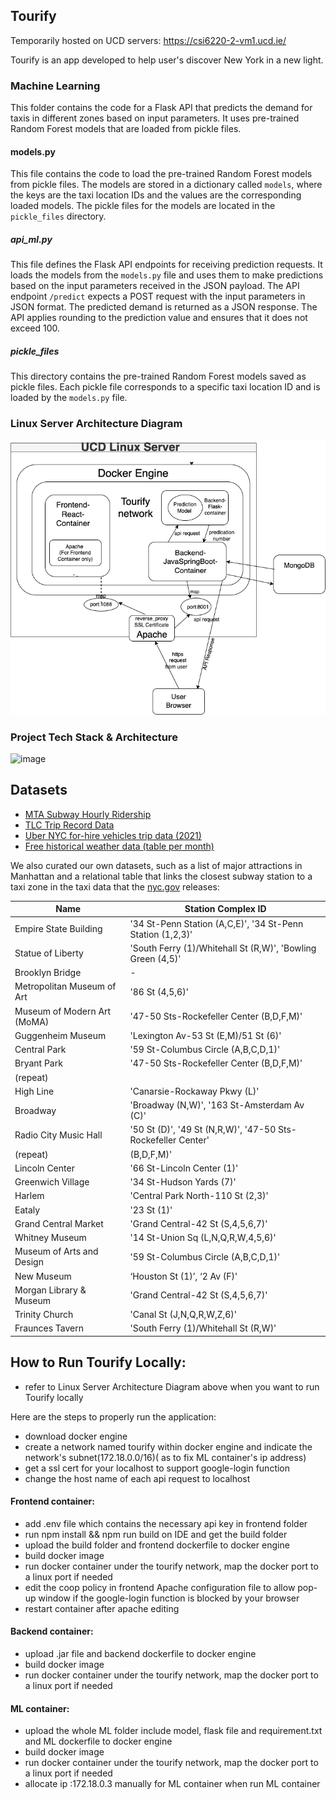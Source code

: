 ## Tourify
  
Temporarily hosted on UCD servers: https://csi6220-2-vm1.ucd.ie/
  
Tourify is an app developed to help user's discover New York in a new light.
  

### Machine Learning
This folder contains the code for a Flask API that predicts the demand for taxis in different zones based on input parameters. It uses pre-trained Random Forest models that are loaded from pickle files.

#### models.py
This file contains the code to load the pre-trained Random Forest models from pickle files. The models are stored in a dictionary called `models`, where the keys are the taxi location IDs and the values are the corresponding loaded models. The pickle files for the models are located in the `pickle_files` directory.

##### api_ml.py
This file defines the Flask API endpoints for receiving prediction requests. It loads the models from the `models.py` file and uses them to make predictions based on the input parameters received in the JSON payload. The API endpoint `/predict` expects a POST request with the input parameters in JSON format. The predicted demand is returned as a JSON response.
The API applies rounding to the prediction value and ensures that it does not exceed 100. 

##### pickle_files
This directory contains the pre-trained Random Forest models saved as pickle files. Each pickle file corresponds to a specific taxi location ID and is loaded by the `models.py` file.

### Linux Server Architecture Diagram

![image](./Linux_Docker_Working-Flow_Diagram.png)

### Project Tech Stack & Architecture 

![image](https://github.com/ajwadjaved/ManhattanJourney/assets/87294643/5b9b5dc9-233d-4e6d-b742-b011ea1e04a7)
  
## Datasets
  
* [MTA Subway Hourly Ridership](https://data.ny.gov/Transportation/MTA-Subway-Hourly-Ridership-Beginning-February-202/wujg-7c2s)  
* [TLC Trip Record Data](https://www.nyc.gov/site/tlc/about/tlc-trip-record-data.page)  
* [Uber NYC for-hire vehicles trip data (2021)](https://www.kaggle.com/datasets/shuhengmo/uber-nyc-forhire-vehicles-trip-data-2021)  
* [Free historical weather data (table per month)](https://www.wunderground.com/history/monthly/us/ny/new-york-city/)
  
We also curated our own datasets, such as a list of major attractions in Manhattan and a relational table that links the closest subway station to a taxi zone in the taxi data that the [nyc.gov](https://www.nyc.gov/site/tlc/about/tlc-trip-record-data.page) releases:
  
  | Name                           | Station Complex ID                                              |
|--------------------------------|-----------------------------------------------------------------|
| Empire State Building          | \'34 St-Penn Station (A,C,E)\', \'34 St-Penn Station (1,2,3)\'      |
| Statue of Liberty             | \'South Ferry (1)/Whitehall St (R,W)\', \'Bowling Green (4,5)\'     |
| Brooklyn Bridge               | -                                                               |
| Metropolitan Museum of Art    | \'86 St (4,5,6)\'                                                 |
| Museum of Modern Art (MoMA)   | \'47-50 Sts-Rockefeller Center (B,D,F,M)\'                        |
| Guggenheim Museum             | \'Lexington Av-53 St (E,M)/51 St (6)\'                            |
| Central Park                  | \'59 St-Columbus Circle (A,B,C,D,1)\'                             |
| Bryant Park                   | \'47-50 Sts-Rockefeller Center (B,D,F,M)\'                        |
| (repeat)                      |                                                                 |
| High Line                     | \'Canarsie-Rockaway Pkwy (L)\'                                    |
| Broadway                      | \'Broadway (N,W)\', \'163 St-Amsterdam Av (C)\'                     |
| Radio City Music Hall         | \'50 St (D)\', \'49 St (N,R,W)\', \'47-50 Sts-Rockefeller Center\'   |
| (repeat)                      | \(B,D,F,M)\'                                                      |
| Lincoln Center                | \'66 St-Lincoln Center (1)\'                                      |
| Greenwich Village             | \'34 St-Hudson Yards (7)\'                                        |
| Harlem                        | \'Central Park North-110 St (2,3)\'                               |
| Eataly                        | \'23 St (1)\'                                                     |
| Grand Central Market          | \'Grand Central-42 St (S,4,5,6,7)\'                               |
| Whitney Museum                | \'14 St-Union Sq (L,N,Q,R,W,4,5,6)\'                              |
| Museum of Arts and Design     | \'59 St-Columbus Circle (A,B,C,D,1)\'                             |
| New Museum                    | ‘Houston St (1)’, ‘2 Av (F)\'                                    |
| Morgan Library & Museum       | \'Grand Central-42 St (S,4,5,6,7)\'                               |
| Trinity Church                | \'Canal St (J,N,Q,R,W,Z,6)\'                                      |
| Fraunces Tavern               | \'South Ferry (1)/Whitehall St (R,W)\'                            |

  
## How to Run Tourify Locally:

- refer to Linux Server Architecture Diagram above when you want to run Tourify locally 

Here are the steps to properly run the application:
- download docker engine 
- create a network named tourify within docker engine and indicate the network's subnet(172.18.0.0/16)( as to fix ML container's ip address)
- get a ssl cert for your localhost to support google-login function
- change the host name of each api request to localhost 

#### Frontend container: 
- add .env file which contains the necessary api key in frontend folder
- run npm install && npm run build on IDE and get the build folder
- upload the build folder and frontend dockerfile to docker engine
- build docker image 
- run docker container under the tourify network, map the docker port to a linux port if needed
- edit the coop policy in frontend Apache configuration file to allow pop-up window if the google-login function is blocked by your browser
- restart container after apache editing

#### Backend container: 
- upload .jar file and backend dockerfile to docker engine
- build docker image 
- run docker container under the tourify network, map the docker port to a linux port if needed

#### ML container: 
- upload the whole ML folder include model, flask file and requirement.txt and ML dockerfile to docker engine
- build docker image 
- run docker container under the tourify network, map the docker port to a linux port if needed
- allocate ip :172.18.0.3 manually for ML container when run ML container 



















